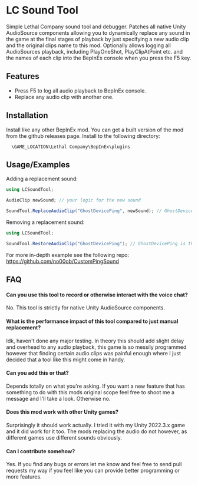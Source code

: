 # LC Sound Tool
Simple Lethal Company sound tool and debugger. Patches all native Unity AudioSource components allowing you to dynamically replace any sound in the game at the final stages of playback by just specifying a new audio clip and the original clips name to this mod. Optionally allows logging all AudioSources playback, including PlayOneShot, PlayClipAtPoint etc. and the names of each clip into the BepInEx console when you press the F5 key.

## Features

- Press F5 to log all audio playback to BepInEx console.
- Replace any audio clip with another one.


## Installation

Install like any other BepInEx mod. You can get a built version of the mod from the github releases page. Install to the following directory:

```
  \GAME_LOCATION\Lethal Company\BepInEx\plugins
```
    
## Usage/Examples

Adding a replacement sound:
```csharp
using LCSoundTool;

AudioClip newSound; // your logic for the new sound

SoundTool.ReplaceAudioClip("GhostDevicePing", newSound); // GhostDevicePing is the name of the original sound in this case the radar ping sound
```
Removing a replacement sound:
```csharp
using LCSoundTool;

SoundTool.RestoreAudioClip("GhostDevicePing"); // GhostDevicePing is the name of the sound we replaced and in this case the radar ping sound which we now restore back to default
```
For more in-depth example see the following repo: https://github.com/no00ob/CustomPingSound
## FAQ

#### Can you use this tool to record or otherwise interact with the voice chat?

No. This tool is strictly for native Unity AudioSource components.

#### What is the performance impact of this tool compared to just manual replacement?

Idk, haven't done any major testing. In theory this should add slight delay and overhead to any audio playback, this game is so messily programmed however that finding certain audio clips was painful enough where I just decided that a tool like this might come in handy.

#### Can you add this or that?

Depends totally on what you're asking. If you want a new feature that has something to do with this mods original scope feel free to shoot me a message and I'll take a look. Otherwise no.

#### Does this mod work with other Unity games?

Surprisingly it should work actually. I tried it with my Unity 2022.3.x game and it did work for it too. The mods replacing the audio do not however, as different games use different sounds obviously.

#### Can I contribute somehow?

Yes. If you find any bugs or errors let me know and feel free to send pull requests my way if you feel like you can provide better programming or more features.